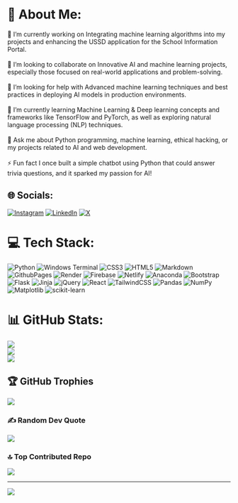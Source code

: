 # 💫 About Me:
🔭 I’m currently working on Integrating machine learning algorithms into my projects and enhancing the USSD application for the School Information Portal.<br><br>👯 I’m looking to collaborate on Innovative AI and machine learning projects, especially those focused on real-world applications and problem-solving.<br><br>🤝 I’m looking for help with Advanced machine learning techniques and best practices in deploying AI models in production environments.<br><br>🌱 I’m currently learning Machine Learning & Deep learning concepts and frameworks like TensorFlow and PyTorch, as well as exploring natural language processing (NLP) techniques.<br><br>💬 Ask me about Python programming, machine learning, ethical hacking, or my projects related to AI and web development.<br><br>⚡ Fun fact I once built a simple chatbot using Python that could answer trivia questions, and it sparked my passion for AI!<br>


## 🌐 Socials:
[![Instagram](https://img.shields.io/badge/Instagram-%23E4405F.svg?logo=Instagram&logoColor=white)](https://instagram.com/__tawiah) [![LinkedIn](https://img.shields.io/badge/LinkedIn-%230077B5.svg?logo=linkedin&logoColor=white)](https://linkedin.com/in/david-tawiah) [![X](https://img.shields.io/badge/X-black.svg?logo=X&logoColor=white)](https://x.com/th3milkyw4y) 

# 💻 Tech Stack:
![Python](https://img.shields.io/badge/python-3670A0?style=for-the-badge&logo=python&logoColor=ffdd54) ![Windows Terminal](https://img.shields.io/badge/Windows%20Terminal-%234D4D4D.svg?style=for-the-badge&logo=windows-terminal&logoColor=white) ![CSS3](https://img.shields.io/badge/css3-%231572B6.svg?style=for-the-badge&logo=css3&logoColor=white) ![HTML5](https://img.shields.io/badge/html5-%23E34F26.svg?style=for-the-badge&logo=html5&logoColor=white) ![Markdown](https://img.shields.io/badge/markdown-%23000000.svg?style=for-the-badge&logo=markdown&logoColor=white) ![GithubPages](https://img.shields.io/badge/github%20pages-121013?style=for-the-badge&logo=github&logoColor=white) ![Render](https://img.shields.io/badge/Render-%46E3B7.svg?style=for-the-badge&logo=render&logoColor=white) ![Firebase](https://img.shields.io/badge/firebase-%23039BE5.svg?style=for-the-badge&logo=firebase) ![Netlify](https://img.shields.io/badge/netlify-%23000000.svg?style=for-the-badge&logo=netlify&logoColor=#00C7B7) ![Anaconda](https://img.shields.io/badge/Anaconda-%2344A833.svg?style=for-the-badge&logo=anaconda&logoColor=white) ![Bootstrap](https://img.shields.io/badge/bootstrap-%238511FA.svg?style=for-the-badge&logo=bootstrap&logoColor=white) ![Flask](https://img.shields.io/badge/flask-%23000.svg?style=for-the-badge&logo=flask&logoColor=white) ![Jinja](https://img.shields.io/badge/jinja-white.svg?style=for-the-badge&logo=jinja&logoColor=black) ![jQuery](https://img.shields.io/badge/jquery-%230769AD.svg?style=for-the-badge&logo=jquery&logoColor=white) ![React](https://img.shields.io/badge/react-%2320232a.svg?style=for-the-badge&logo=react&logoColor=%2361DAFB) ![TailwindCSS](https://img.shields.io/badge/tailwindcss-%2338B2AC.svg?style=for-the-badge&logo=tailwind-css&logoColor=white) ![Pandas](https://img.shields.io/badge/pandas-%23150458.svg?style=for-the-badge&logo=pandas&logoColor=white) ![NumPy](https://img.shields.io/badge/numpy-%23013243.svg?style=for-the-badge&logo=numpy&logoColor=white) ![Matplotlib](https://img.shields.io/badge/Matplotlib-%23ffffff.svg?style=for-the-badge&logo=Matplotlib&logoColor=black) ![scikit-learn](https://img.shields.io/badge/scikit--learn-%23F7931E.svg?style=for-the-badge&logo=scikit-learn&logoColor=white)
# 📊 GitHub Stats:
![](https://github-readme-stats.vercel.app/api?username=tawiahnyt&theme=dark&hide_border=false&include_all_commits=true&count_private=false)<br/>
![](https://github-readme-streak-stats.herokuapp.com/?user=tawiahnyt&theme=dark&hide_border=false)<br/>
![](https://github-readme-stats.vercel.app/api/top-langs/?username=tawiahnyt&theme=dark&hide_border=false&include_all_commits=true&count_private=false&layout=compact)

## 🏆 GitHub Trophies
![](https://github-profile-trophy.vercel.app/?username=tawiahnyt&theme=dark&no-frame=false&no-bg=true&margin-w=4)

### ✍️ Random Dev Quote
![](https://quotes-github-readme.vercel.app/api?type=horizontal&theme=radical)

### 🔝 Top Contributed Repo
![](https://github-contributor-stats.vercel.app/api?username=tawiahnyt&limit=5&theme=dark&combine_all_yearly_contributions=true)

---
[![](https://visitcount.itsvg.in/api?id=tawiahnyt&icon=0&color=0)](https://visitcount.itsvg.in)

<!-- Proudly created with GPRM ( https://gprm.itsvg.in ) -->
